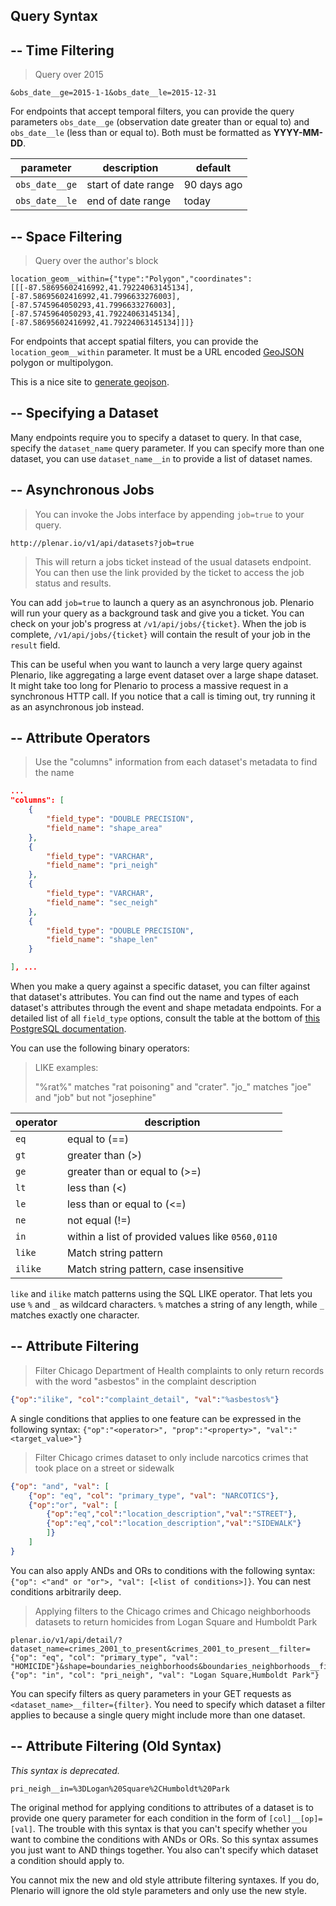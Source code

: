 ## Query Syntax

## -- Time Filtering

> Query over 2015

```
&obs_date__ge=2015-1-1&obs_date__le=2015-12-31
```

For endpoints that accept temporal filters, you can provide the query parameters `obs_date__ge` (observation date greater than or equal to) and `obs_date__le` (less than or equal to). Both must be formatted as **YYYY-MM-DD**.

|parameter|description|default
|---|---|---|
|`obs_date__ge`|start of date range|90 days ago|
|`obs_date__le`|end of date range|today|

## -- Space Filtering

> Query over the author's block

```
location_geom__within={"type":"Polygon","coordinates":[[[-87.58695602416992,41.79224063145134],[-87.58695602416992,41.7996633276003],[-87.5745964050293,41.7996633276003],[-87.5745964050293,41.79224063145134],[-87.58695602416992,41.79224063145134]]]}
```

For endpoints that accept spatial filters, you can provide the `location_geom__within` parameter.
It must be a URL encoded [GeoJSON](http://geojson.org/) polygon or multipolygon.

<aside class="notice">
    This is a nice site to <a href=http://geojson.org/>generate geojson</a>.
</aside>

## -- Specifying a Dataset

Many endpoints require you to specify a dataset to query.
In that case, specify the `dataset_name` query parameter.
If you can specify more than one dataset, you can use `dataset_name__in`
to provide a list of dataset names.

## -- Asynchronous Jobs

> You can invoke the Jobs interface by appending `job=true` to your query.

```
http://plenar.io/v1/api/datasets?job=true
```

>This will return a jobs ticket instead of the usual datasets endpoint. You can then use the link provided by the ticket to access the job status and results.

You can add `job=true` to launch a query as an asynchronous job.
Plenario will run your query as a background task
and give you a ticket.
You can check on your job's progress at `/v1/api/jobs/{ticket}`.
When the job is complete, `/v1/api/jobs/{ticket}` will contain the result of your job in the `result` field.

This can be useful when you want to launch a very large query against Plenario, like aggregating a large event dataset over a large shape dataset.
It might take too long for Plenario to process a massive request in a synchronous HTTP call.
If you notice that a call is timing out,
try running it as an asynchronous job instead.

## -- Attribute Operators

> Use the "columns" information from each dataset's metadata
> to find the name


```json
...
"columns": [
    {
        "field_type": "DOUBLE PRECISION",
        "field_name": "shape_area"
    },
    {
        "field_type": "VARCHAR",
        "field_name": "pri_neigh"
    },
    {
        "field_type": "VARCHAR",
        "field_name": "sec_neigh"
    },
    {
        "field_type": "DOUBLE PRECISION",
        "field_name": "shape_len"
    }

], ...
```

When you make a query against a specific dataset,
you can filter against that dataset's attributes.
You can find out the name and types of each dataset's attributes
through the event and shape metadata endpoints. For a detailed list of all `field_type` options, consult the table at the bottom of [this PostgreSQL documentation](https://www.postgresql.org/docs/9.3/static/datatype.html).

You can use the following binary operators:

> LIKE examples:
>
> "%rat%" matches "rat poisoning" and "crater".
> "jo_" matches "joe" and "job" but not "josephine"

|operator|description|
|---|---|
|`eq`|equal to (==)|
|`gt`|greater than (>)|
|`ge`|greater than or equal to (>=)|
|`lt`|less than (<)|
|`le`|less than or equal to (<=)|
|`ne`|not equal (!=)|
|`in`|within a list of provided values like `0560,0110`|
|`like`|Match string pattern|
|`ilike`|Match string pattern, case insensitive|


<aside class="notice">
    <code>like</code> and <code>ilike</code> match patterns using the SQL LIKE operator. That lets you use <code>%</code> and <code>_</code> as wildcard characters. <code>%</code> matches a string of any length, while <code>_</code> matches exactly one character.
</aside>

## -- Attribute Filtering

> Filter Chicago Department of Health complaints to only return records with the word "asbestos" in the complaint description

```json
{"op":"ilike", "col":"complaint_detail", "val":"%asbestos%"}
```

A single conditions that applies to one feature can be expressed in the following syntax: `{"op":"<operator>", "prop":"<property>", "val":"<target_value>"}`

> Filter Chicago crimes dataset to only include narcotics crimes that took place on a street or sidewalk

```json
{"op": "and", "val": [
    {"op": "eq", "col": "primary_type", "val": "NARCOTICS"},
    {"op":"or", "val": [
        {"op":"eq","col":"location_description","val":"STREET"},
        {"op":"eq","col":"location_description","val":"SIDEWALK"}
        ]}
    ]
}
```

You can also apply ANDs and ORs to conditions with the following syntax:
`{"op": <"and" or "or">, "val": [<list of conditions>]}`. You can nest conditions arbitrarily deep.

>Applying filters to the Chicago crimes and Chicago neighborhoods datasets to return homicides from Logan Square and Humboldt Park

```
plenar.io/v1/api/detail/?dataset_name=crimes_2001_to_present&crimes_2001_to_present__filter={"op": "eq", "col": "primary_type", "val": "HOMICIDE"}&shape=boundaries_neighborhoods&boundaries_neighborhoods__filter={"op": "in", "col": "pri_neigh", "val": "Logan Square,Humboldt Park"}
```

You can specify filters as query parameters in your GET requests as `<dataset_name>__filter={filter}`.
You need to specify which dataset a filter applies to because a single query might include more than one dataset.

## -- Attribute Filtering (Old Syntax)

_This syntax is deprecated._

```
pri_neigh__in=%3DLogan%20Square%2CHumboldt%20Park
```

The original method for applying conditions to attributes of a dataset
is to provide one query parameter for each condition in the form of
`[col]__[op]=[val]`.
The trouble with this syntax is that you can't specify
whether you want to combine the conditions with ANDs or ORs.
So this syntax assumes you just want to AND things together.
You also can't specify which dataset a condition should apply to.

<aside class="warning">
    You cannot mix the new and old style attribute filtering syntaxes.
    If you do, Plenario will ignore the old style parameters and only use the new style.
</aside>
